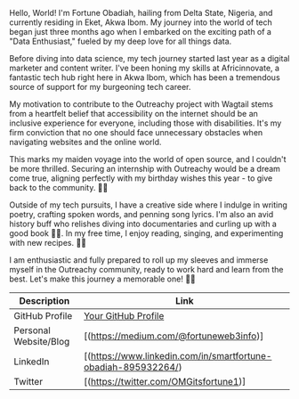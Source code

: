 Hello, World! I'm Fortune Obadiah, hailing from Delta State, Nigeria, and currently residing in Eket, Akwa Ibom. My journey into the world of tech began just three months ago when I embarked on the exciting path of a "Data Enthusiast," fueled by my deep love for all things data.

Before diving into data science, my tech journey started last year as a digital marketer and content writer. I've been honing my skills at Africinnovate, a fantastic tech hub right here in Akwa Ibom, which has been a tremendous source of support for my burgeoning tech career.

My motivation to contribute to the Outreachy project with Wagtail stems from a heartfelt belief that accessibility on the internet should be an inclusive experience for everyone, including those with disabilities. It's my firm conviction that no one should face unnecessary obstacles when navigating websites and the online world.

This marks my maiden voyage into the world of open source, and I couldn't be more thrilled. Securing an internship with Outreachy would be a dream come true, aligning perfectly with my birthday wishes this year - to give back to the community. 🎂✨

Outside of my tech pursuits, I have a creative side where I indulge in writing poetry, crafting spoken words, and penning song lyrics. I'm also an avid history buff who relishes diving into documentaries and curling up with a good book 📖🎵. In my free time, I enjoy reading, singing, and experimenting with new recipes. 🍳🎤

I am enthusiastic and fully prepared to roll up my sleeves and immerse myself in the Outreachy community, ready to work hard and learn from the best. Let's make this journey a memorable one! 🚀🌟

| Description          | Link                                      |
|----------------------|-------------------------------------------|
| GitHub Profile       | [Your GitHub Profile](https://github.com/triumphant-fortune) |
| Personal Website/Blog| [(https://medium.com/@fortuneweb3info)]          |
| LinkedIn             | [(https://www.linkedin.com/in/smartfortune-obadiah-895932264/) |
| Twitter              | [(https://twitter.com/OMGitsfortune1)]   |
         

